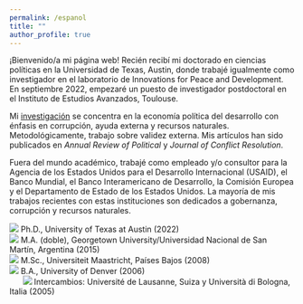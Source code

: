 ```yaml
---
permalink: /espanol
title: ""
author_profile: true
---
```


¡Bienvenido/a mi página web! Recién recibí mi doctorado en ciencias políticas en la Universidad de Texas, Austin, donde trabajé igualmente como investigador en el laboratorio de Innovations for Peace and Development. En septiembre 2022, empezaré un puesto de investigador postdoctoral en el Instituto de Estudios Avanzados, Toulouse.

Mi [investigación](https://mikedenly.com/research/) se concentra en la economía política del desarrollo con énfasis en corrupción, ayuda externa y recursos naturales. Metodológicamente, trabajo sobre validez externa. Mis artículos han sido publicados en *Annual Review of Political* y *Journal of Conflict Resolution*.

Fuera del mundo académico, trabajé como empleado y/o consultor para la Agencia de los Estados Unidos para el Desarrollo Internacional (USAID), el Banco Mundial, el Banco Interamericano de Desarrollo, la Comisión Europea y el Departamento de Estado de los Estados Unidos. La mayoría de mis trabajos recientes con estas instituciones son dedicados a gobernanza, corrupción y recursos naturales. 
   

![](/images/gradhatpng.png) Ph.D., University of Texas at Austin (2022)
<br>![](/images/gradhatpng.png) M.A. (doble), Georgetown University/Universidad Nacional de San Martín, Argentina (2015)
<br>![](/images/gradhatpng.png) M.Sc., Universiteit Maastricht, Países Bajos (2008)
<br>![](/images/gradhatpng.png) B.A., University of Denver (2006) 
<br> &nbsp; &nbsp; &nbsp; ![](/images/bullet.png) Intercambios: Université de Lausanne, Suiza y Università di Bologna, Italia (2005)
